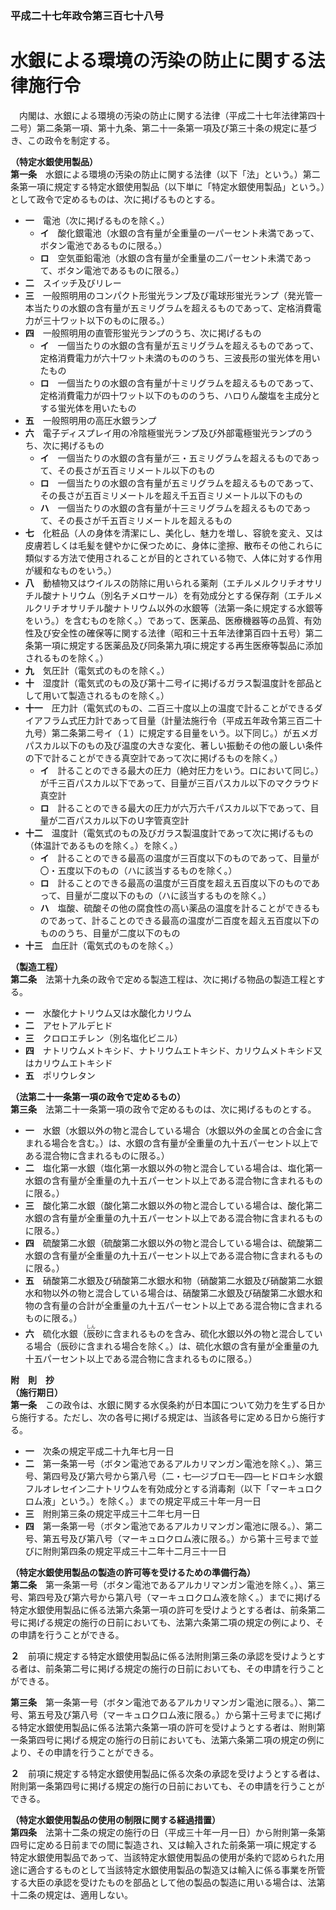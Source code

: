 ### 平成二十七年政令第三百七十八号  
# 水銀による環境の汚染の防止に関する法律施行令  
　内閣は、水銀による環境の汚染の防止に関する法律（平成二十七年法律第四十二号）第二条第一項、第十九条、第二十一条第一項及び第三十条の規定に基づき、この政令を制定する。  
  
**（特定水銀使用製品）**  
**第一条**　水銀による環境の汚染の防止に関する法律（以下「法」という。）第二条第一項に規定する特定水銀使用製品（以下単に「特定水銀使用製品」という。）として政令で定めるものは、次に掲げるものとする。  
* **一**　電池（次に掲げるものを除く。）  
	* **イ**　酸化銀電池（水銀の含有量が全重量の一パーセント未満であって、ボタン電池であるものに限る。）  
	* **ロ**　空気亜鉛電池（水銀の含有量が全重量の二パーセント未満であって、ボタン電池であるものに限る。）  
* **二**　スイッチ及びリレー  
* **三**　一般照明用のコンパクト形蛍光ランプ及び電球形蛍光ランプ（発光管一本当たりの水銀の含有量が五ミリグラムを超えるものであって、定格消費電力が三十ワット以下のものに限る。）  
* **四**　一般照明用の直管形蛍光ランプのうち、次に掲げるもの  
	* **イ**　一個当たりの水銀の含有量が五ミリグラムを超えるものであって、定格消費電力が六十ワット未満のもののうち、三波長形の蛍光体を用いたもの  
	* **ロ**　一個当たりの水銀の含有量が十ミリグラムを超えるものであって、定格消費電力が四十ワット以下のもののうち、ハロりん酸塩を主成分とする蛍光体を用いたもの  
* **五**　一般照明用の高圧水銀ランプ  
* **六**　電子ディスプレイ用の冷陰極蛍光ランプ及び外部電極蛍光ランプのうち、次に掲げるもの  
	* **イ**　一個当たりの水銀の含有量が三・五ミリグラムを超えるものであって、その長さが五百ミリメートル以下のもの  
	* **ロ**　一個当たりの水銀の含有量が五ミリグラムを超えるものであって、その長さが五百ミリメートルを超え千五百ミリメートル以下のもの  
	* **ハ**　一個当たりの水銀の含有量が十三ミリグラムを超えるものであって、その長さが千五百ミリメートルを超えるもの  
* **七**　化粧品（人の身体を清潔にし、美化し、魅力を増し、容貌を変え、又は皮膚若しくは毛髪を健やかに保つために、身体に塗擦、散布その他これらに類似する方法で使用されることが目的とされている物で、人体に対する作用が緩和なものをいう。）  
* **八**　動植物又はウイルスの防除に用いられる薬剤（エチルメルクリチオサリチル酸ナトリウム（別名チメロサール）を有効成分とする保存剤（エチルメルクリチオサリチル酸ナトリウム以外の水銀等（法第一条に規定する水銀等をいう。）を含むものを除く。）であって、医薬品、医療機器等の品質、有効性及び安全性の確保等に関する法律（昭和三十五年法律第百四十五号）第二条第一項に規定する医薬品及び同条第九項に規定する再生医療等製品に添加されるものを除く。）  
* **九**　気圧計（電気式のものを除く。）  
* **十**　湿度計（電気式のもの及び第十二号イに掲げるガラス製温度計を部品として用いて製造されるものを除く。）  
* **十一**　圧力計（電気式のもの、二百三十度以上の温度で計ることができるダイアフラム式圧力計であって目量（計量法施行令（平成五年政令第三百二十九号）第二条第二号イ（１）に規定する目量をいう。以下同じ。）が五メガパスカル以下のもの及び温度の大きな変化、著しい振動その他の厳しい条件の下で計ることができる真空計であって次に掲げるものを除く。）  
	* **イ**　計ることのできる最大の圧力（絶対圧力をいう。ロにおいて同じ。）が千三百パスカル以下であって、目量が三百パスカル以下のマクラウド真空計  
	* **ロ**　計ることのできる最大の圧力が六万六千パスカル以下であって、目量が二百パスカル以下のＵ字管真空計  
* **十二**　温度計（電気式のもの及びガラス製温度計であって次に掲げるもの（体温計であるものを除く。）を除く。）  
	* **イ**　計ることのできる最高の温度が三百度以下のものであって、目量が〇・五度以下のもの（ハに該当するものを除く。）  
	* **ロ**　計ることのできる最高の温度が三百度を超え五百度以下のものであって、目量が二度以下のもの（ハに該当するものを除く。）  
	* **ハ**　塩酸、硫酸その他の腐食性の高い薬品の温度を計ることができるものであって、計ることのできる最高の温度が二百度を超え五百度以下のもののうち、目量が二度以下のもの  
* **十三**　血圧計（電気式のものを除く。）  
  
**（製造工程）**  
**第二条**　法第十九条の政令で定める製造工程は、次に掲げる物品の製造工程とする。  
* **一**　水酸化ナトリウム又は水酸化カリウム  
* **二**　アセトアルデヒド  
* **三**　クロロエチレン（別名塩化ビニル）  
* **四**　ナトリウムメトキシド、ナトリウムエトキシド、カリウムメトキシド又はカリウムエトキシド  
* **五**　ポリウレタン  
  
**（法第二十一条第一項の政令で定めるもの）**  
**第三条**　法第二十一条第一項の政令で定めるものは、次に掲げるものとする。  
* **一**　水銀（水銀以外の物と混合している場合（水銀以外の金属との合金に含まれる場合を含む。）は、水銀の含有量が全重量の九十五パーセント以上である混合物に含まれるものに限る。）  
* **二**　塩化第一水銀（塩化第一水銀以外の物と混合している場合は、塩化第一水銀の含有量が全重量の九十五パーセント以上である混合物に含まれるものに限る。）  
* **三**　酸化第二水銀（酸化第二水銀以外の物と混合している場合は、酸化第二水銀の含有量が全重量の九十五パーセント以上である混合物に含まれるものに限る。）  
* **四**　硫酸第二水銀（硫酸第二水銀以外の物と混合している場合は、硫酸第二水銀の含有量が全重量の九十五パーセント以上である混合物に含まれるものに限る。）  
* **五**　硝酸第二水銀及び硝酸第二水銀水和物（硝酸第二水銀及び硝酸第二水銀水和物以外の物と混合している場合は、硝酸第二水銀及び硝酸第二水銀水和物の含有量の合計が全重量の九十五パーセント以上である混合物に含まれるものに限る。）  
* **六**　硫化水銀（<ruby>辰<rt>しん</rt></ruby>砂に含まれるものを含み、硫化水銀以外の物と混合している場合（辰砂に含まれる場合を除く。）は、硫化水銀の含有量が全重量の九十五パーセント以上である混合物に含まれるものに限る。）  
  
**附　則　抄**  
**（施行期日）**  
**第一条**　この政令は、水銀に関する水俣条約が日本国について効力を生ずる日から施行する。ただし、次の各号に掲げる規定は、当該各号に定める日から施行する。  
* **一**　次条の規定平成二十九年七月一日  
* **二**　第一条第一号（ボタン電池であるアルカリマンガン電池を除く。）、第三号、第四号及び第六号から第八号（二・七―ジブロモ―四―ヒドロキシ水銀フルオレセイン二ナトリウムを有効成分とする消毒剤（以下「マーキュロクロム液」という。）を除く。）までの規定平成三十年一月一日  
* **三**　附則第三条の規定平成三十二年七月一日  
* **四**　第一条第一号（ボタン電池であるアルカリマンガン電池に限る。）、第二号、第五号及び第八号（マーキュロクロム液に限る。）から第十三号まで並びに附則第四条の規定平成三十二年十二月三十一日  
  
**（特定水銀使用製品の製造の許可等を受けるための準備行為）**  
**第二条**　第一条第一号（ボタン電池であるアルカリマンガン電池を除く。）、第三号、第四号及び第六号から第八号（マーキュロクロム液を除く。）までに掲げる特定水銀使用製品に係る法第六条第一項の許可を受けようとする者は、前条第二号に掲げる規定の施行の日前においても、法第六条第二項の規定の例により、その申請を行うことができる。  
  
**２**　前項に規定する特定水銀使用製品に係る法附則第三条の承認を受けようとする者は、前条第二号に掲げる規定の施行の日前においても、その申請を行うことができる。  
  
**第三条**　第一条第一号（ボタン電池であるアルカリマンガン電池に限る。）、第二号、第五号及び第八号（マーキュロクロム液に限る。）から第十三号までに掲げる特定水銀使用製品に係る法第六条第一項の許可を受けようとする者は、附則第一条第四号に掲げる規定の施行の日前においても、法第六条第二項の規定の例により、その申請を行うことができる。  
  
**２**　前項に規定する特定水銀使用製品に係る次条の承認を受けようとする者は、附則第一条第四号に掲げる規定の施行の日前においても、その申請を行うことができる。  
  
**（特定水銀使用製品の使用の制限に関する経過措置）**  
**第四条**　法第十二条の規定の施行の日（平成三十年一月一日）から附則第一条第四号に定める日前までの間に製造され、又は輸入された前条第一項に規定する特定水銀使用製品であって、当該特定水銀使用製品の使用が条約で認められた用途に適合するものとして当該特定水銀使用製品の製造又は輸入に係る事業を所管する大臣の承認を受けたものを部品として他の製品の製造に用いる場合は、法第十二条の規定は、適用しない。  
  
